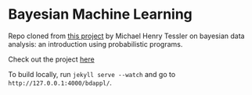# Bayesian Machine Learning 

Repo cloned from [this project](http://mhtess.github.io/bdappl/) by Michael Henry Tessler on bayesian data analysis: an introduction using probabilistic programs. 

Check out the project [here](https://Bayesian-kl.netlify.app)

To build locally, run `jekyll serve --watch` and go to `http://127.0.0.1:4000/bdappl/`.
